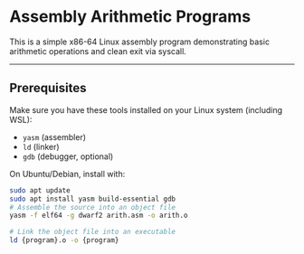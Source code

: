 # Assembly Arithmetic Programs

This is a simple x86-64 Linux assembly program demonstrating basic arithmetic operations and clean exit via syscall.

---

## Prerequisites

Make sure you have these tools installed on your Linux system (including WSL):

- `yasm` (assembler)  
- `ld` (linker)  
- `gdb` (debugger, optional)

On Ubuntu/Debian, install with:

```bash
sudo apt update
sudo apt install yasm build-essential gdb
# Assemble the source into an object file
yasm -f elf64 -g dwarf2 arith.asm -o arith.o

# Link the object file into an executable
ld {program}.o -o {program}
```
